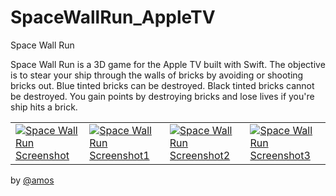 # SpaceWallRun_AppleTV

Space Wall Run

Space Wall Run is a 3D game for the Apple TV built with Swift. The objective is to stear your ship through the walls of bricks by avoiding or shooting bricks out. Blue tinted bricks can be destroyed. Black tinted bricks cannot be destroyed. You gain points by destroying bricks and lose lives if you're ship hits a brick.

 |  |  |  |  |
 | --- | --- | --- | --- |
 | [![Space Wall Run Screenshot](https://dontsnooze.github.io/SpaceWallRun_AppleTV/docs/images/SpaceWallRunScreenShot.png)](https://dontsnooze.github.io/SpaceWallRun_AppleTV/docs/images/SpaceWallRunScreenShot.png) | [![Space Wall Run Screenshot1](https://dontsnooze.github.io/SpaceWallRun_AppleTV/docs/images/SpaceWallRunScreenShot1.png)](https://dontsnooze.github.io/SpaceWallRun_AppleTV/docs/images/SpaceWallRunScreenShot1.png) | [![Space Wall Run Screenshot2](https://dontsnooze.github.io/SpaceWallRun_AppleTV/docs/images/SpaceWallRunScreenShot2.png)](https://dontsnooze.github.io/SpaceWallRun_AppleTV/docs/images/SpaceWallRunScreenShot2.png) | [![Space Wall Run Screenshot3](https://dontsnooze.github.io/SpaceWallRun_AppleTV/docs/images/SpaceWallRunScreenShot3.png)](https://dontsnooze.github.io/SpaceWallRun_AppleTV/docs/images/SpaceWallRunScreenShot3.png) |

by [@amos](https://amostodman.github.io/)
